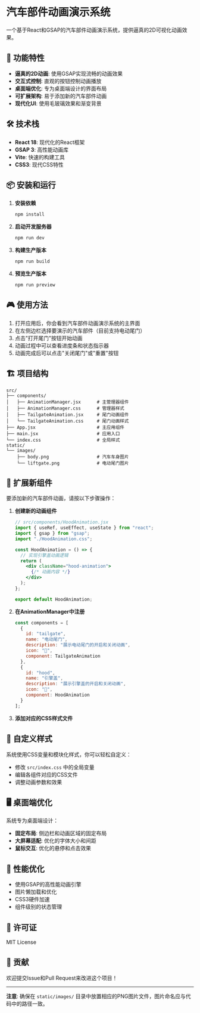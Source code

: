 # 汽车部件动画演示系统

一个基于React和GSAP的汽车部件动画演示系统，提供逼真的2D可视化动画效果。

## 🚗 功能特性

- **逼真的2D动画**: 使用GSAP实现流畅的动画效果
- **交互式控制**: 直观的按钮控制动画播放
- **桌面端优化**: 专为桌面端设计的界面布局
- **可扩展架构**: 易于添加新的汽车部件动画
- **现代化UI**: 使用毛玻璃效果和渐变背景

## 🛠️ 技术栈

- **React 18**: 现代化的React框架
- **GSAP 3**: 高性能动画库
- **Vite**: 快速的构建工具
- **CSS3**: 现代CSS特性

## 📦 安装和运行

1. **安装依赖**
   ```bash
   npm install
   ```

2. **启动开发服务器**
   ```bash
   npm run dev
   ```

3. **构建生产版本**
   ```bash
   npm run build
   ```

4. **预览生产版本**
   ```bash
   npm run preview
   ```

## 🎮 使用方法

1. 打开应用后，你会看到汽车部件动画演示系统的主界面
2. 在左侧边栏选择要演示的汽车部件（目前支持电动尾门）
3. 点击"打开尾门"按钮开始动画
4. 动画过程中可以查看进度条和状态指示器
5. 动画完成后可以点击"关闭尾门"或"重置"按钮

## 🏗️ 项目结构

```
src/
├── components/
│   ├── AnimationManager.jsx      # 主管理器组件
│   ├── AnimationManager.css      # 管理器样式
│   ├── TailgateAnimation.jsx     # 尾门动画组件
│   └── TailgateAnimation.css     # 尾门动画样式
├── App.jsx                       # 主应用组件
├── main.jsx                      # 应用入口
└── index.css                     # 全局样式
static/
└── images/
    ├── body.png                  # 汽车车身图片
    └── liftgate.png              # 电动尾门图片
```

## 🔧 扩展新组件

要添加新的汽车部件动画，请按以下步骤操作：

1. **创建新的动画组件**
   ```jsx
   // src/components/HoodAnimation.jsx
   import { useRef, useEffect, useState } from "react";
   import { gsap } from "gsap";
   import "./HoodAnimation.css";

   const HoodAnimation = () => {
     // 实现引擎盖动画逻辑
     return (
       <div className="hood-animation">
         {/* 动画内容 */}
       </div>
     );
   };

   export default HoodAnimation;
   ```

2. **在AnimationManager中注册**
   ```jsx
   const components = [
     {
       id: "tailgate",
       name: "电动尾门",
       description: "展示电动尾门的开启和关闭动画",
       icon: "🚗",
       component: TailgateAnimation
     },
     {
       id: "hood",
       name: "引擎盖",
       description: "展示引擎盖的开启和关闭动画",
       icon: "🔧",
       component: HoodAnimation
     }
   ];
   ```

3. **添加对应的CSS样式文件**

## 🎨 自定义样式

系统使用CSS变量和模块化样式，你可以轻松自定义：

- 修改 `src/index.css` 中的全局变量
- 编辑各组件对应的CSS文件
- 调整动画参数和效果

## 🖥️ 桌面端优化

系统专为桌面端设计：

- **固定布局**: 侧边栏和动画区域的固定布局
- **大屏幕适配**: 优化的字体大小和间距
- **鼠标交互**: 优化的悬停和点击效果

## 🚀 性能优化

- 使用GSAP的高性能动画引擎
- 图片懒加载和优化
- CSS3硬件加速
- 组件级别的状态管理

## 📄 许可证

MIT License

## 🤝 贡献

欢迎提交Issue和Pull Request来改进这个项目！

---

**注意**: 确保在 `static/images/` 目录中放置相应的PNG图片文件，图片命名应与代码中的路径一致。 